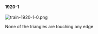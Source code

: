 #### 1920-1
![train-1920-1-0.png](https://github.com/lil-lab/nlvr/raw/master/nlvr/train/images/8/train-1920-1-0.png "train-1920-1-0.png")

None of the triangles are touching any edge